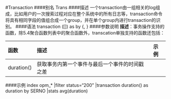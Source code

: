 #Transaction
####别名
Trans
####描述
一个transaction由一组相关的log组成，比如用户的一次搜索过程对应在整个系统中的所有日志等，transaction命令将具有相同字段的值组合成一个group，并在单个group内进行transaction的识别。
####语法
transaction <transaction-function>([<field-name>]) as <new-field-name> by <field-name> {, <field-name>}
####参数说明
<transaction-function>
**描述**：事务操作支持的函数，除5.4聚合函数列表中的聚合函数外，transcation单独支持的函数还包括：

|函数	|描述|	示例|
| :--- | :--- | :--- |
|duration()	|获取事务内第一个事件与最后一个事件的时间戳之差|    |	
####示例
index opm_*
|filter status=“200”
|transaction duration() as duration by SERNO
|stats avg(duration)
